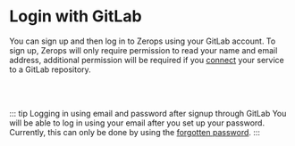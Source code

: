 # Login with GitLab

You can sign up and then log in to Zerops using your GitLab account. To sign up, Zerops will only require permission to read your name and email address, additional permission will be required if you [connect](/documentation/github/gitlab-integration.html) your service to a GitLab repository.

<br/><br/>

::: tip Logging in using email and password after signup through GitLab
You will be able to log in using your email after you set up your password. Currently, this can only be done by using the [forgotten password](https://app.zerops.io/forgotten-password).
:::
